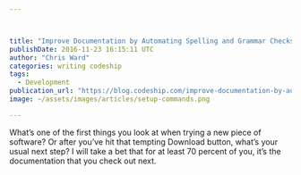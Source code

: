 ```yaml
---



title: "Improve Documentation by Automating Spelling and Grammar Checks"
publishDate: 2016-11-23 16:15:11 UTC
author: "Chris Ward"
categories: writing codeship
tags:
  - Development
publication_url: "https://blog.codeship.com/improve-documentation-by-automating-spelling-and-grammar-checks/"
image: ~/assets/images/articles/setup-commands.png

---
```

What’s one of the first things you look at when trying a new piece of software? Or after you’ve hit that tempting Download button, what’s your usual next step? I will take a bet that for at least 70 percent of you, it’s the documentation that you check out next.

